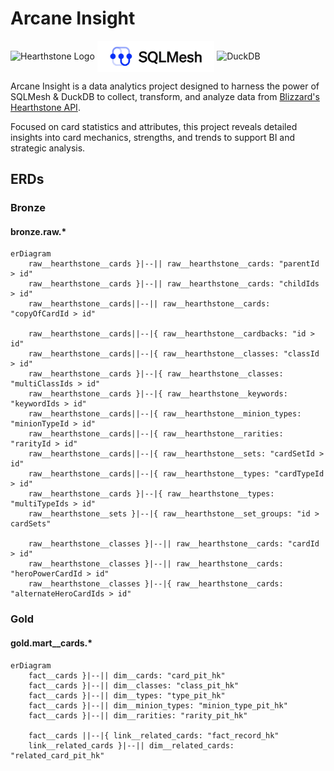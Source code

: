 # Arcane Insight
<img src="https://blz-contentstack-images.akamaized.net/v3/assets/bltc965041283bac56c/bltce748775e32f8c04/5f0769f35d2ae808119fb2dd/homepage_logo.png" height="50" alt="Hearthstone Logo" style="vertical-align: middle"> <img src="https://github.com/TobikoData/sqlmesh/blob/main/docs/readme/sqlmesh.png?raw=true" height="50" alt="SQLmesh" style="vertical-align: middle"> <img src="https://duckdb.org/images/logo-dl/DuckDB_Logo-horizontal.svg" height="50" alt="DuckDB" style="vertical-align: middle">

Arcane Insight is a data analytics project designed to harness the power of SQLMesh & DuckDB to collect, transform, and analyze data from [Blizzard's Hearthstone API](https://develop.battle.net/documentation/hearthstone).

Focused on card statistics and attributes, this project reveals detailed insights into card mechanics, strengths, and trends to support BI and strategic analysis.

## ERDs
### Bronze
#### bronze.raw.*
```mermaid
erDiagram
    raw__hearthstone__cards }|--|| raw__hearthstone__cards: "parentId > id"
    raw__hearthstone__cards }|--|| raw__hearthstone__cards: "childIds > id"
    raw__hearthstone__cards||--|| raw__hearthstone__cards: "copyOfCardId > id"
    
    raw__hearthstone__cards||--|{ raw__hearthstone__cardbacks: "id > id"
    raw__hearthstone__cards||--|{ raw__hearthstone__classes: "classId > id"
    raw__hearthstone__cards }|--|{ raw__hearthstone__classes: "multiClassIds > id"
    raw__hearthstone__cards }|--|{ raw__hearthstone__keywords: "keywordIds > id"
    raw__hearthstone__cards||--|{ raw__hearthstone__minion_types: "minionTypeId > id"
    raw__hearthstone__cards||--|{ raw__hearthstone__rarities: "rarityId > id"
    raw__hearthstone__cards||--|{ raw__hearthstone__sets: "cardSetId > id"
    raw__hearthstone__cards||--|{ raw__hearthstone__types: "cardTypeId > id"
    raw__hearthstone__cards }|--|{ raw__hearthstone__types: "multiTypeIds > id"
    raw__hearthstone__sets }|--|{ raw__hearthstone__set_groups: "id > cardSets"
    
    raw__hearthstone__classes }|--|| raw__hearthstone__cards: "cardId > id"
    raw__hearthstone__classes }|--|| raw__hearthstone__cards: "heroPowerCardId > id"
    raw__hearthstone__classes }|--|{ raw__hearthstone__cards: "alternateHeroCardIds > id"
```

### Gold
#### gold.mart__cards.*
```mermaid
erDiagram
    fact__cards }|--|| dim__cards: "card_pit_hk"
    fact__cards }|--|| dim__classes: "class_pit_hk"
    fact__cards }|--|| dim__types: "type_pit_hk"
    fact__cards }|--|| dim__minion_types: "minion_type_pit_hk"
    fact__cards }|--|| dim__rarities: "rarity_pit_hk"
    
    fact__cards ||--|{ link__related_cards: "fact_record_hk"
    link__related_cards }|--|| dim__related_cards: "related_card_pit_hk"
```